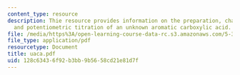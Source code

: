 ```yaml
---
content_type: resource
description: Thie resource provides information on the preparation, characterization,
  and potentiometric titration of an unknown aromatic carboxylic acid.
file: /media/https%3A/open-learning-course-data-rc.s3.amazonaws.com/5-311-introductory-chemical-experimentation-fall-2005/128c63436f92b3bb9b5658cd21e81d7f_uaca.pdf
file_type: application/pdf
resourcetype: Document
title: uaca.pdf
uid: 128c6343-6f92-b3bb-9b56-58cd21e81d7f
---
```

